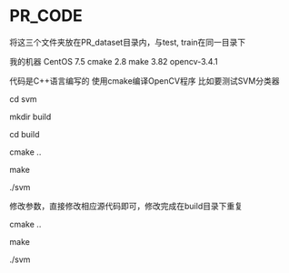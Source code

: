 # PR_CODE
将这三个文件夹放在PR_dataset目录内，与test, train在同一目录下

我的机器
CentOS 7.5   cmake 2.8   make 3.82    opencv-3.4.1

代码是C++语言编写的
使用cmake编译OpenCV程序
比如要测试SVM分类器

cd svm  

mkdir build

cd build

cmake ..

make

./svm

修改参数，直接修改相应源代码即可，修改完成在build目录下重复

cmake ..

make

./svm
